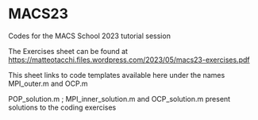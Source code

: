 # MACS23
Codes for the MACS School 2023 tutorial session

The Exercises sheet can be found at https://matteotacchi.files.wordpress.com/2023/05/macs23-exercises.pdf

This sheet links to code templates available here under the names MPI_outer.m and OCP.m

POP_solution.m ; MPI_inner_solution.m and OCP_solution.m present solutions to the coding exercises
